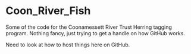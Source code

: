 # Coon_River_Fish

Some of the code for the Coonamessett River Trust Herring tagging program.
Nothing fancy, just trying to get a handle on how GitHub works.

Need to look at how to host things here on GitHub.
